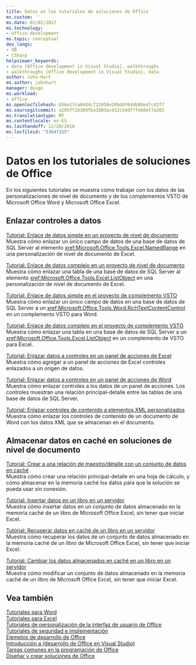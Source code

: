 ```yaml
---
title: Datos en los tutoriales de soluciones de Office
ms.custom: ''
ms.date: 02/02/2017
ms.technology:
- office-development
ms.topic: conceptual
dev_langs:
- VB
- CSharp
helpviewer_keywords:
- data [Office development in Visual Studio], walkthroughs
- walkthroughs [Office development in Visual Studio], data
author: John-Hart
ms.author: johnhart
manager: douge
ms.workload:
- office
ms.openlocfilehash: b56e17ca04d4c712058e20bd4f644b80e47cd2f7
ms.sourcegitcommit: a205ff1b389fba1803acd32c54df7feb0ef7a203
ms.translationtype: MT
ms.contentlocale: es-ES
ms.lasthandoff: 12/20/2018
ms.locfileid: "53647315"
---
```

# <a name="data-in-office-solutions-walkthroughs"></a>Datos en los tutoriales de soluciones de Office
  En los siguientes tutoriales se muestra cómo trabajar con los datos de las personalizaciones de nivel de documento y de los complementos VSTO de Microsoft Office Word y Microsoft Office Excel.  
  
## <a name="bind-controls-to-data"></a>Enlazar controles a datos  
 [Tutorial: Enlace de datos simple en un proyecto de nivel de documento](../vsto/walkthrough-simple-data-binding-in-a-document-level-project.md)  
 Muestra cómo enlazar un único campo de datos de una base de datos de SQL Server al elemento <xref:Microsoft.Office.Tools.Excel.NamedRange> en una personalización de nivel de documento de Excel.  
  
 [Tutorial: Enlace de datos complejo en un proyecto de nivel de documento](../vsto/walkthrough-complex-data-binding-in-a-document-level-project.md)  
 Muestra cómo enlazar una tabla de una base de datos de SQL Server al elemento <xref:Microsoft.Office.Tools.Excel.ListObject> en una personalización de nivel de documento de Excel.  
  
 [Tutorial: Enlace de datos simple en el proyecto de complemento VSTO](../vsto/walkthrough-simple-data-binding-in-vsto-add-in-project.md)  
 Muestra cómo enlazar un único campo de datos en una base de datos de SQL Server a un <xref:Microsoft.Office.Tools.Word.RichTextContentControl> en un complemento VSTO para Word.  
  
 [Tutorial: Enlace de datos complejo en el proyecto de complemento VSTO](../vsto/walkthrough-complex-data-binding-in-vsto-add-in-project.md)  
 Muestra cómo enlazar una tabla en una base de datos de SQL Server a un <xref:Microsoft.Office.Tools.Excel.ListObject> en un complemento de VSTO para Excel.  
  
 [Tutorial: Enlazar datos a controles en un panel de acciones de Excel](../vsto/walkthrough-binding-data-to-controls-on-an-excel-actions-pane.md)  
 Muestra cómo agregar a un panel de acciones de Excel controles enlazados a un origen de datos.  
  
 [Tutorial: Enlazar datos a controles en un panel de acciones de Word](../vsto/walkthrough-binding-data-to-controls-on-a-word-actions-pane.md)  
 Muestra cómo enlazar controles a los datos de un panel de acciones. Los controles muestran una relación principal-detalle entre las tablas de una base de datos de SQL Server.  
  
 [Tutorial: Enlazar controles de contenido a elementos XML personalizados](../vsto/walkthrough-binding-content-controls-to-custom-xml-parts.md)  
 Muestra cómo enlazar los controles de contenido de un documento de Word con los datos XML que se almacenan en el documento.  
  
## <a name="cache-data-in-document-level-solutions"></a>Almacenar datos en caché en soluciones de nivel de documento  
 [Tutorial: Crear a una relación de maestro/detalle con un conjunto de datos en caché](../vsto/walkthrough-creating-a-master-detail-relation-using-a-cached-dataset.md)  
 Muestra cómo crear una relación principal-detalle en una hoja de cálculo, y cómo almacenar en la memoria caché los datos para que la solución se pueda usar sin conexión.  
  
 [Tutorial: Insertar datos en un libro en un servidor](../vsto/walkthrough-inserting-data-into-a-workbook-on-a-server.md)  
 Muestra cómo insertar datos en un conjunto de datos almacenado en la memoria caché de un libro de Microsoft Office Excel, sin tener que iniciar Excel.  
  
 [Tutorial: Recuperar datos en caché de un libro en un servidor](../vsto/walkthrough-retrieving-cached-data-from-a-workbook-on-a-server.md)  
 Muestra cómo recuperar los datos de un conjunto de datos almacenado en la memoria caché de un libro de Microsoft Office Excel, sin tener que iniciar Excel.  
  
 [Tutorial: Cambiar los datos almacenados en caché en un libro en un servidor](../vsto/walkthrough-changing-cached-data-in-a-workbook-on-a-server.md)  
 Muestra cómo modificar un conjunto de datos almacenado en la memoria caché de un libro de Microsoft Office Excel, sin tener que iniciar Excel.  
  
## <a name="see-also"></a>Vea también  
 [Tutoriales para Word](../vsto/walkthroughs-using-word.md)   
 [Tutoriales para Excel](../vsto/walkthroughs-using-excel.md)   
 [Tutoriales de personalización de la interfaz de usuario de Office](../vsto/office-ui-customization-walkthroughs.md)   
 [Tutoriales de seguridad e implementación](../vsto/security-and-deployment-walkthroughs.md)   
 [Ejemplos de desarrollo de Office](../vsto/office-development-samples.md)   
 [Introducción a &#40;desarrollo de Office en Visual Studio&#41;](../vsto/getting-started-office-development-in-visual-studio.md)   
 [Tareas comunes en la programación de Office](../vsto/common-tasks-in-office-programming.md)   
 [Diseñar y crear soluciones de Office](../vsto/designing-and-creating-office-solutions.md)  
  
  